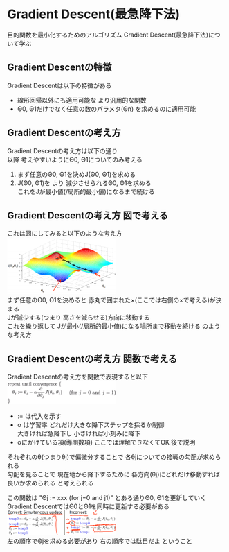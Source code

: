 # Gradient Descent(最急降下法)
目的関数を最小化するためのアルゴリズム Gradient Descent(最急降下法)について学ぶ  

## Gradient Descentの特徴
Gradient Descentは以下の特徴がある
* 線形回帰以外にも適用可能な より汎用的な関数
* Θ0, Θ1だけでなく任意の数のパラメタ(Θn) を求めるのに適用可能

## Gradient Descentの考え方
Gradient Descentの考え方は以下の通り  
以降 考えやすいようにΘ0, Θ1についてのみ考える
1. まず任意のΘ0, Θ1を決めJ(Θ0, Θ1)を求める
1. J(Θ0, Θ1)を より 減少させられるΘ0, Θ1を求める  
   これをJが最小値(/局所的最小値)になるまで続ける  

## Gradient Descentの考え方 図で考える
これは図にしてみると以下のような考え方  
<img src="../../img/01_08_gradient_descent_graph.png" width=50%>  
まず任意のΘ0, Θ1を決めると 赤丸で囲まれた×(ここでは右側の×で考える)が決まる  
Jが減少する(つまり 高さを減らせる)方向に移動する  
これを繰り返して Jが最小(/局所的最小値)になる場所まで移動を続ける のような考え方  

## Gradient Descentの考え方 関数で考える
Gradient Descentの考え方を関数で表現すると以下  
<img src="../../img/01_08_gradient_descent_algorithm.png" width=50%>  
* := は代入を示す
* α は学習率 どれだけ大きな降下ステップを採るか制御  
  大きければ急降下し 小さければ小刻みに降下
* αにかけている項(導関数項) ここでは理解できなくてOK 後で説明  

それぞれのθ(つまりθj)で偏微分することで 各θjについての接戦の勾配が求められる  
勾配を見ることで 現在地から降下するために 各方向(θj)にどれだけ移動すれば良いか求められる と考えられる  

この関数は "Θj := xxx (for j=0 and j1)" とある通りΘ0, Θ1を更新していく  
Gradient DescentではΘ0とΘ1を同時に更新する必要がある  
<img src="../../img/01_08_gradient_descent_algorithm_simultaneous.png" width=50%>  
左の順序でΘjを求める必要があり 右の順序では駄目だよ ということ

